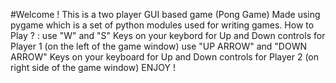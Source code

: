 #Welcome !
This is a two player GUI based game (Pong Game) Made using pygame which is a set of python modules used for writing games. 
How to Play ? :
use "W" and "S" Keys on your keybord for Up and Down controls for Player 1 (on the left of the game window)
use "UP ARROW" and "DOWN ARROW" Keys on your keyboard for Up and Down controls for Player 2 (on right side of the game window)
ENJOY !
